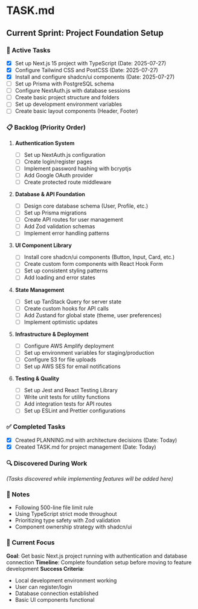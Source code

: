 # TASK.md

## Current Sprint: Project Foundation Setup

### 🔄 Active Tasks

- [x] Set up Next.js 15 project with TypeScript (Date: 2025-07-27)
- [x] Configure Tailwind CSS and PostCSS (Date: 2025-07-27)
- [x] Install and configure shadcn/ui components (Date: 2025-07-27)
- [ ] Set up Prisma with PostgreSQL schema
- [ ] Configure NextAuth.js with database sessions
- [ ] Create basic project structure and folders
- [ ] Set up development environment variables
- [ ] Create basic layout components (Header, Footer)

### 📋 Backlog (Priority Order)

1. **Authentication System**

   - [ ] Set up NextAuth.js configuration
   - [ ] Create login/register pages
   - [ ] Implement password hashing with bcryptjs
   - [ ] Add Google OAuth provider
   - [ ] Create protected route middleware

2. **Database & API Foundation**

   - [ ] Design core database schema (User, Profile, etc.)
   - [ ] Set up Prisma migrations
   - [ ] Create API routes for user management
   - [ ] Add Zod validation schemas
   - [ ] Implement error handling patterns

3. **UI Component Library**

   - [ ] Install core shadcn/ui components (Button, Input, Card, etc.)
   - [ ] Create custom form components with React Hook Form
   - [ ] Set up consistent styling patterns
   - [ ] Add loading and error states

4. **State Management**

   - [ ] Set up TanStack Query for server state
   - [ ] Create custom hooks for API calls
   - [ ] Add Zustand for global state (theme, user preferences)
   - [ ] Implement optimistic updates

5. **Infrastructure & Deployment**

   - [ ] Configure AWS Amplify deployment
   - [ ] Set up environment variables for staging/production
   - [ ] Configure S3 for file uploads
   - [ ] Set up AWS SES for email notifications

6. **Testing & Quality**
   - [ ] Set up Jest and React Testing Library
   - [ ] Write unit tests for utility functions
   - [ ] Add integration tests for API routes
   - [ ] Set up ESLint and Prettier configurations

### ✅ Completed Tasks

- [x] Created PLANNING.md with architecture decisions (Date: Today)
- [x] Created TASK.md for project management (Date: Today)

### 🔍 Discovered During Work

_(Tasks discovered while implementing features will be added here)_

### 📝 Notes

- Following 500-line file limit rule
- Using TypeScript strict mode throughout
- Prioritizing type safety with Zod validation
- Component ownership strategy with shadcn/ui

### 🎯 Current Focus

**Goal**: Get basic Next.js project running with authentication and database connection
**Timeline**: Complete foundation setup before moving to feature development
**Success Criteria**:

- Local development environment working
- User can register/login
- Database connection established
- Basic UI components functional
